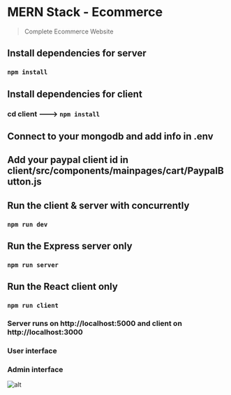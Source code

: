# MERN Stack - Ecommerce
> Complete Ecommerce Website

## Install dependencies for server 
### `npm install`

## Install dependencies for client
### cd client ---> `npm install`

## Connect to your mongodb and add info in .env

## Add your paypal client id in client/src/components/mainpages/cart/PaypalButton.js

## Run the client & server with concurrently
### `npm run dev`

## Run the Express server only
### `npm run server`

## Run the React client only
### `npm run client`

### Server runs on http://localhost:5000 and client on http://localhost:3000

### User interface 



### Admin interface 

![alt](https://res.cloudinary.com/devatchannel/image/upload/v1599568148/test/2_obw2r7.png)
